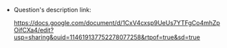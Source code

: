 + Question's description link:

    https://docs.google.com/document/d/1CxV4cxsp9UeUs7YTFgCo4mhZpOifCXa4/edit?usp=sharing&ouid=114619137752278077258&rtpof=true&sd=true